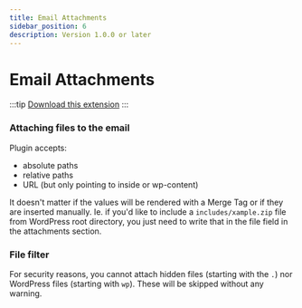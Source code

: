 ```yaml
---
title: Email Attachments
sidebar_position: 6
description: Version 1.0.0 or later
---
```


# Email Attachments

:::tip
[Download this extension](https://bracketspace.com/downloads/notification-email-attachments/)
:::

### Attaching files to the email

Plugin accepts:

* absolute paths
* relative paths
* URL (but only pointing to inside or wp-content)

It doesn't matter if the values will be rendered with a Merge Tag or if they are inserted manually. Ie. if you'd like to include a `includes/xample.zip` file from WordPress root directory, you just need to write that in the file field in the attachments section.

### File filter

For security reasons, you cannot attach hidden files (starting with the `.`) nor WordPress files (starting with `wp`). These will be skipped without any warning.